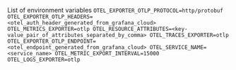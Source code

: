 List of environment variables
`OTEL_EXPORTER_OTLP_PROTOCOL=http/protobuf
OTEL_EXPORTER_OTLP_HEADERS=<otel_auth_header_generated_from_grafana_cloud>
OTEL_METRICS_EXPORTER=otlp
OTEL_RESOURCE_ATTRIBUTES=<key-value_pair_of_attributes_separated_by_comma>
OTEL_TRACES_EXPORTER=otlp
OTEL_EXPORTER_OTLP_ENDPOINT=<otel_endpoint_generated_from_grafana_cloud>
OTEL_SERVICE_NAME=<service_name>
OTEL_METRIC_EXPORT_INTERVAL=15000
OTEL_LOGS_EXPORTER=otlp`